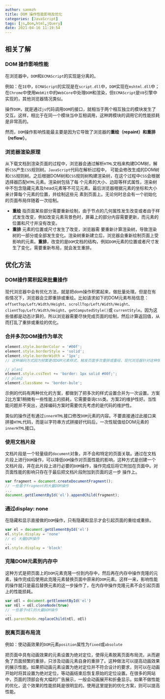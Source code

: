 ```yaml
---
author: sanmzh
title: DOM 操作性能影响及优化
categories: [JavaScript]
tags: [js,Dom,html,jQuery]
date: 2021-04-16 11:19:54
---
```


<Boxx changeTime="30000"/>

## 相关了解
### DOM 操作影响性能
在浏览器中，`DOM`和`ECMAScript`的实现是分离的。

例如：在`IE`中，`ECMAScript`的实现是在`script.dll`中，`DOM`实现在`mshtml.dll`中；在`Chrome`中使用`WebKit`中的`WebCore`中处理`DOM`和渲染，但`ECMAScript`是`V8`引擎中实现的，其他浏览器情况类似。

操作`DOM`，就是通过`js`代码调用`DOM`的接口，就相当于两个相互独立的模块发生了交互。这样，相比于在同一个模块当中互相调用，这种跨模块的调用它的性能损耗是非常高的。

然而，`DOM`操作影响性能最主要是因为它导致了浏览器的**重绘（repaint）**和**重排（reflow）**。

### 浏览器渲染原理
从下载文档到渲染页面的过程中，浏览器会通过解析`HTML`文档来构建DOM树，解析`CSS`产生`CSS`规则树。`JavaScript`代码在解析过程中， 可能会修改生成的DOM树和`CSS`规则树。之后根据DOM树和`CSS`规则树构建渲染树，在这个过程中`CSS`会根据选择器匹配`HTML`元素。渲染树包括了每 个元素的大小、边距等样式属性，渲染树中不包含隐藏元素及head元素等不可见元素。最后浏览器根据元素的坐标和大小来计算每个元素的位置，并绘制这些元 素到页面上。无论何时总会有一个初始化的页面布局伴随着一次绘制。

- **重绘** 指页面某些部分需要重新绘制，由于节点的几何属性发生改变或者由于样式发生改变，例如改变元素背景色时，屏幕上的部分内容需要更新，而元素的位置和尺寸并没有改变。
- **重排** 元素的位置或尺寸发生了改变，浏览器需 要重新计算渲染树，导致渲染树的一部分或全部发生变化。渲染树重新建立后，浏览器会重新绘制页面上受影响的元素。**重排**，改变的是`DOM`文档的结构，例如`DOM`元素的位置或者尺寸发生了变化，需要重新布局，就会发生重排。

## 优化方法
### DOM操作累积起来批量操作
现代浏览器中会有优化方法，就是把dom操作积累起来，做批量处理。但是在有些情况下，浏览器会立即重排或重绘。比如请求如下的DOM元素布局信息：`offsetTop/Left/Width/Height`、`scrollTop/Left/Width/Height`、`clientTop/Left/Width/Height`、`getComputedStyle()`或 `currentStyle`。因为这些值都是动态计算的，所以浏览器需要尽快完成页面的绘制，然后计算返回值，从而打乱了重排或重绘的优化。

### 合并多次DOM操作为单次
```js
element.style.borderColor = '#00f';
element.style.borderStyle = 'solid';
element.style.borderWidth = '1px';
// 这种编码方式因为频繁更改DOM元素样式，触发页面多次重排或重绘，现代浏览器针对这种情况有性能优化，它会合并DOM操作，但并不是所有的浏览器都有这种优化。推荐下面的方式把DOM操作合并.

// plan1
element.style.cssText += 'border: 1px solid #00f;';
// plan2
element.className += 'border-bule';
```
示例的代码有两种优化的方案，都做到了把多次的样式设置合并为一次设置。方案2比方案1稍微有一些性能上的损耗，它需要查询`CSS`类。方案2的维护性好。当性能问题并不突出，选择编码方案时需要优先考虑的是代码的维护性。

类似的操作还有通过`innerHTML`接口修改`DOM`元素的内容。不要直接通过此接口来拼接`HTML`代码，而是以字符串方式拼接好代码后，一次性赋值给DOM元素的`innerHTML`接口。

### 使用文档片段
文档片段是一个轻量级的`document`对象，并不会和特定的页面关联。通过在文档片段上进行`DOM`操作，可以降低`DOM`操作对页面性能的影响，这种方式是创建一个文档片段，并在此片段上进行必要的`DOM`操作，操作完成后将它附加在页面中。对页面性能的影响只存在于最后把文档片段附加到页面的这一步 操作上。
```js
var fragment = document.createDocumentFragment();
// 一些基于fragment的大量DOM操作
...
document.getElementById('el').appendChild(fragment);
```
### 通过display: none
在隐藏和显示直接做的`DOM`操作，只有隐藏和显示才会引起页面的重绘或重排。
```js
var el = document.getElementById('el')
el.style.display = 'none'
// el 大量DOM操作
...
el.style.display = 'block'
```
### 克隆DOM元素到内存中
这种方式是把页面上的`DOM`元素克隆一份到内存中，然后再在内存中操作克隆的元素，操作完成后使用此克隆元素替换页面中原来的`DOM`元素。这样一来，影响性能的操作就只是最后替换元素的这一步操作了，在内存中操作克隆元素不会引起页面上的性能损耗。
```js
var oEl = document.getElementById('el')
var nEl = oEl.cloneNode(true)
// 一些基于nEl的大量DOM操作
...
oEl.parentNode.replaceChild(nEl, oEl)
```
### 脱离页面布局流
例如：使动画效果的`DOM`元素`position`属性为`fixed`或`absolute`

把页面中具有动画效果的元素设置为绝对定位，使得元素脱离页面布局流，从而避免了页面频繁的重排，只涉及动画元素自身的重排了。这种做法可以提高动画效果的展示性能。如果把动画元素设置为绝对定位并不符合设计的要求，则可以在动画开始时将其设置为绝对定位，等动画结束后恢复原始的定位设置。在很多的网站中，页面的顶部会有大幅的广告展示，一般会动画展开和折叠显示。如果不做性能的优化，这个效果的性能损耗是很明显的。使用这里提到的优化方案，则可以提高性能。